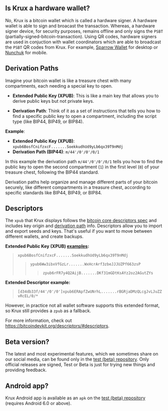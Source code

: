 ## Is Krux a hardware wallet?

No, Krux is a bitcoin wallet which is called a hardware signer. A hardware wallet is able to sign and broacast the transaction. Whereas, a hardware signer device, for security purposes, remains offline and only signs the `PSBT` (partially-signed-bitcoin-transaction). Using QR codes, hardware signers are used in conjuction with wallet coordinators which are able to broadcast the `PSBT` QR codes from Krux. For example, [Sparrow Wallet](https://sparrowwallet.com/) for desktop or [Nunchuk](https://nunchuk.io/) for mobile. 

## Derivation Paths

Imagine your bitcoin wallet is like a treasure chest with many compartments, each needing a special key to open.

- **Extended Public Key (XPUB)**: This is like a main key that allows you to derive public keys but not private keys.

- **Derivation Path**: Think of it as a set of instructions that tells you how to find a specific public key to open a compartment, including the script type (like BIP44, BIP49, or BIP84).

**Example**:

- **Extended Public Key (XPUB)**: `xpub6BosfCnifzxcF.......SoekkudhUd9yLb6qx39T9nMdj`
- **Derivation Path (BIP44)**: `m/44'/0'/0'/0/1`

In this example the derivation path `m/44'/0'/0'/0/1` tells you how to find the public key to open the second compartment (`1`) in the first level (`0`) of your treasure chest, following the BIP44 standard.

Derivation paths help organize and manage different parts of your bitcoin securely, like different compartments in a treasure chest, according to specific standards like BIP44, BIP49, or BIP84.

## Descriptors

The `xpub` that Krux displays follows the [bitcoin core descriptors spec](https://github.com/bitcoin/bitcoin/blob/master/doc/descriptors.md/#key-origin-identification) and includes key origin and [derivation path](https://selfcustody.github.io/krux/faq/#derivation-path) info. Descriptors allow you to import and export seeds and keys. That's useful if you want to move between different wallets, and create backups. 

**Extended Public Key (XPUB) [examples](https://github.com/satoshilabs/slips/blob/master/slip-0132.md#bitcoin-test-vectors):**

>`xpub6BosfCnifzxcF.......SoekkudhUd9yLb6qx39T9nMdj`
>>`ypub6Ww3ibxVfGzLr.......WxHcrArf3zbeJJJUZPf663zsP`
>>>`zpub6rFR7y4Q2AijB.......DKf31mGDtKsAYz2oz2AGutZYs`


**Extended Descriptor example:**

> `[d34db33f/44'/0'/0']xpub6ERApfZwUNrhL.......rBGRjaDMzQLcgJvLJuZZvRcEL/0/*`


However, in practice not all wallet software supports this extended format, so Krux still provides a `zpub` as a fallback.

For more information, check out https://bitcoindevkit.org/descriptors/#descriptors.

## Beta version?

The latest and most experimental features, which we sometimes share on our social media, can be found only in the [test (beta) repository](https://github.com/odudex/krux_binaries/). Only official releases are signed, Test or Beta is just for trying new things and providing feedback.

## Android app?

Krux Android app is available as an `apk` on the [test (beta) repository](https://github.com/odudex/krux_binaries/) (requires Android 6.0 or above).
